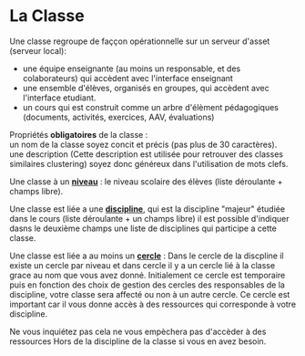 
# La Classe 


Une classe regroupe de faççon opérationnelle sur un serveur d'asset (serveur local):  
- une équipe enseignante (au moins un responsable, et des colaborateurs) qui accèdent avec l'interface enseignant  
- une ensemble d'élèves, organisés en groupes, qui accèdent avec l'interface etudiant.  
- un cours qui est construit comme un arbre d'élèment pédagogiques (documents, activités, exercices, AAV, évaluations)

Propriétés **obligatoires** de la classe :   
un nom de la classe soyez concit et précis (pas plus de 30 caractères).   
une description (Cette description est utilisée pour retrouver des classes similaires clustering) soyez donc généreux dans l'utilisation de mots clefs.

Une classe à un **[niveau](../concept/niveau.md)** : le niveau scolaire des élèves (liste déroulante + champs libre).


Une classe est liée a une **[discipline](../concept/discipline.md)**, qui est la discipline "majeur" étudiée dans le cours (liste déroulante + un champs libre)
il est possible d'indiquer dasns le deuxième champs une liste de disciplines qui participe a cette classe.

Une classe est liée a au moins un **[cercle](../concept/cercle.md)** : Dans le cercle de la discpline il existe un cercle par niveau et dans cercle il y a un cercle lié à la classe grace au nom que vous avez donné.
Initialement ce cercle est temporaire puis en fonction des choix de gestion des cercles des responsables de la discipline, votre classe sera affecté ou non à un autre cercle. Ce cercle est important car il vous donne accès à des ressources qui corresponde à votre discipline.
 
Ne vous inquiétez pas cela ne vous empèchera pas d'accèder à des ressources Hors de la discipline de la classe si vous en avez besoin.

